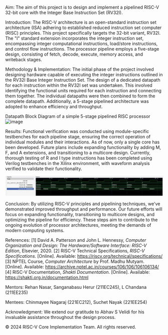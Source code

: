 Aim:
The aim of this project is to design and implement a pipelined RISC-V 32-bit core with the Integer Base Instruction Set (RV32I).

Introduction:
The RISC-V architecture is an open-standard instruction set architecture (ISA) adhering to established reduced instruction set computer (RISC) principles. This project specifically targets the 32-bit variant, RV32I. The "I" standard extension incorporates the integer instruction set, encompassing integer computational instructions, load/store instructions, and control flow instructions. The processor pipeline employs a five-stage design, consisting of fetch, decode, execute, memory access, and writeback stages.

Methodology & Implementation:
The initial phase of the project involved designing hardware capable of executing the integer instructions outlined in the RV32I Base Integer Instruction Set. The design of a dedicated datapath for each instruction within the RV32I set was undertaken. This involved identifying the functional units required for each instruction and connecting them together. The individual datapaths were then combined to form the complete datapath. Additionally, a 5-stage pipelined architecture was adopted to enhance efficiency and throughput.

Datapath Block Diagram of a simple 5-stage pipelined RISC processor
![image](https://github.com/chandana38/RISCVerse/assets/156425665/c20784db-3261-4af6-b87e-e4ba2a0c04bc)

Results:
Functional verification was conducted using module-specific testbenches for each pipeline stage, ensuring the correct operation of individual modules and their interactions. As of now, only a single core has been developed. Future plans include expanding functionality by adding M, F, and A extensions, and transitioning to a multicore design. 
Currently, thorough testing of R and I type instructions has been completed using Verilog testbenches in the Xilinx environment, with waveform analysis verified to validate their functionality.

![image](output.jpeg)

Conclusion:
By utilizing RISC-V principles and pipelining techniques, we've demonstrated improved throughput and performance. Our future efforts will focus on expanding functionality, transitioning to multicore designs, and optimizing the pipeline for efficiency. These steps aim to contribute to the ongoing evolution of processor architectures, meeting the demands of modern computing systems.


References: 
[1] David A. Patterson and John L. Hennessy, *Computer Organization and Design: The Hardware/Software Interface: RISC-V Edition*, Elsevier, 2020.
[2] RISC-V Technical Specifications, *RISC-V Specifications*. [Online]. Available: https://riscv.org/technical/specifications/
[3] NPTEL Course, *Computer Architecture* by Prof. Madhu Mutyam. [Online]. Available: https://archive.nptel.ac.in/courses/106/106/106106134/
[4] RISC-V Documentation, *Shakti Documentation*. [Online]. Available: https://shakti.org.in/documentation.html



Mentors:
Rehan Nasar,
Sanganabasu Herur (211EC245),
L Chandana (211EE235)

Mentees:
Chinmayee Nagaraj (221EC212),
Suchet Nayak (221EE254)

Acknowledgment: We extend our gratitude to Abhav S Velidi for his invaluable assistance throughout the design process.

© 2024 RISC-V Core Implementation Team. All rights reserved.
